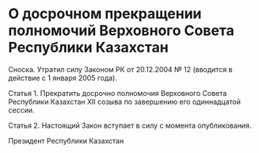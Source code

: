 # О досрочном прекращении полномочий Верховного Совета Республики Казахстан

Сноска. Утратил силу Законом РК от 20.12.2004 № 12 (вводится в действие с 1 января 2005 года).

Статья 1. Прекратить досрочно полномочия Верховного Совета Республики Казахстан XII созыва по завершению его одиннадцатой сессии.

Статья 2. Настоящий Закон вступает в силу с момента опубликования.

Президент Республики Казахстан

